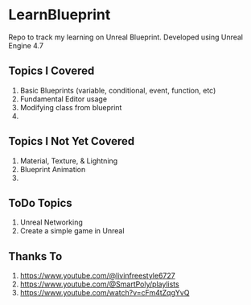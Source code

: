 # LearnBlueprint

Repo to track my learning on Unreal Blueprint.
Developed using Unreal Engine 4.7

## Topics I Covered
1. Basic Blueprints (variable, conditional, event, function, etc)
2. Fundamental Editor usage
3. Modifying class from blueprint
4. 

## Topics I Not Yet Covered
1. Material, Texture, & Lightning
2. Blueprint Animation
3. 

## ToDo Topics
1. Unreal Networking 
2. Create a simple game in Unreal

## Thanks To
1. https://www.youtube.com/@livinfreestyle6727
2. https://www.youtube.com/@SmartPoly/playlists
3. https://www.youtube.com/watch?v=cFm4tZqgYvQ


